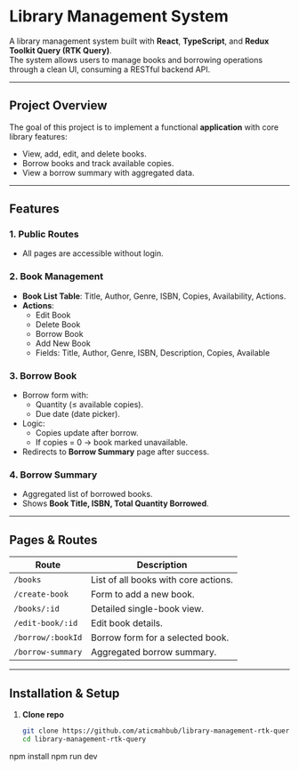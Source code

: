 #  Library Management System

A library management system built with **React**, **TypeScript**, and **Redux Toolkit Query (RTK Query)**.  
The system allows users to manage books and borrowing operations through a clean UI, consuming a RESTful backend API.

---

## Project Overview

The goal of this project is to implement a functional **application** with core library features:
- View, add, edit, and delete books.
- Borrow books and track available copies.
- View a borrow summary with aggregated data.  

---

##  Features

### 1. Public Routes
- All pages are accessible without login.

### 2. Book Management 
- **Book List Table**: Title, Author, Genre, ISBN, Copies, Availability, Actions.
- **Actions**:
  -  Edit Book
  -  Delete Book
  -  Borrow Book
  - Add New Book
  - Fields: Title, Author, Genre, ISBN, Description, Copies, Available

### 3. Borrow Book
- Borrow form with:
  - Quantity (≤ available copies).
  - Due date (date picker).
- Logic:
  - Copies update after borrow.
  - If copies = 0 → book marked unavailable.
- Redirects to **Borrow Summary** page after success.

### 4. Borrow Summary 
- Aggregated list of borrowed books.
- Shows **Book Title, ISBN, Total Quantity Borrowed**.

---

##  Pages & Routes

| Route              | Description                                    |
|---------------------|------------------------------------------------|
| `/books`           | List of all books with core actions.           |
| `/create-book`     | Form to add a new book.                        |
| `/books/:id`       | Detailed single-book view.                     |
| `/edit-book/:id`   | Edit book details.                             |
| `/borrow/:bookId`  | Borrow form for a selected book.                |
| `/borrow-summary`  | Aggregated borrow summary.                      |

---

##  Installation & Setup

1. **Clone repo**
   ```bash
   git clone https://github.com/aticmahbub/library-management-rtk-query.git
   cd library-management-rtk-query
  npm install
  npm run dev
```
